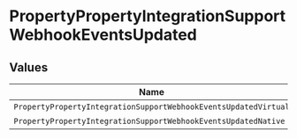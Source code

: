 # PropertyPropertyIntegrationSupportWebhookEventsUpdated


## Values

| Name                                                            | Value                                                           |
| --------------------------------------------------------------- | --------------------------------------------------------------- |
| `PropertyPropertyIntegrationSupportWebhookEventsUpdatedVirtual` | virtual                                                         |
| `PropertyPropertyIntegrationSupportWebhookEventsUpdatedNative`  | native                                                          |